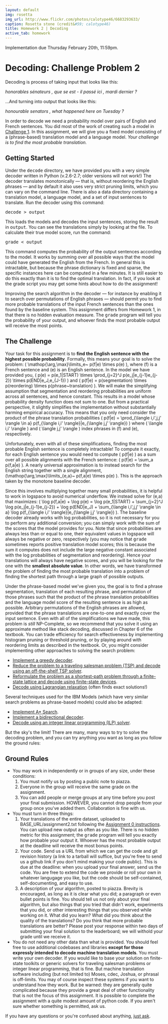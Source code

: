 ```yaml
---
layout: default
img: rosetta
img_url: http://www.flickr.com/photos/calotype46/6683293633/
caption: Rosetta stone (credit&#59; calotype46)
title: Homework 2 | Decoding
active_tab: homework
---
```


<div class="alert alert-info">
  Implementation due Thursday February 20th, 11:59pm.
</div>

Decoding:  <span class="text-muted">Challenge Problem 2</span>
=============================================================

Decoding is process of taking input that looks like this:

*honorables sénateurs , que se est - il passé ici , mardi dernier ?*

...And turning into output that looks like this:

*honourable senators , what happened here on Tuesday ?*


In order to decode we need a probability model over pairs
of English and French sentences. You did most of the work of creating
such a model in [Challenge 1](hw1.html). In this assignment,
we will give you a fixed model consisting of a (phrase-based) translation
model and a language model. *Your challenge is to find the most 
probable translation.*

## Getting Started


Under the <tt>decode</tt> directory, we have provided you with a very 
simple decoder written in Python (v.2.6-2.7; older versions will not work!) 
The decoder translates monotonically &mdash; that is, without reordering the
English phrases &mdash; and by default it also uses very strict pruning limits, 
which you can vary on the command line.
There is also a data directory containing a translation model, a language 
model, and a set of input sentences to translate. Run the decoder using this 
command:


<tt>decode &gt; output</tt>

This loads the models and decodes the input sentences, storing the
result in <tt>output</tt>. You can see the translations simply by looking
at the file. To calculate their true model score, run the command:


<tt>grade &lt; output</tt>

This command computes the probability of the output sentences
according to the model. It works by summing over all possible ways that
the model could have generated the English from the French. In general this
is intractable, but because the phrase dictionary is fixed and sparse, the
specific instances here can be computed in a few minutes. It is still
easier to do this exactly than it is to find the optimal translation.
In fact, if you look at the grade script you may get some hints about 
how to do the assignment!

Improving the search algorithm in the decoder &mdash; for instance by enabling
it to search over permutations of English phrases &mdash; should permit you 
to find more probable translations
of the input French sentences than the ones found by the baseline system. 
This assignment differs from Homework 1, in that there
is no hidden evaluation measure.
The <tt>grade</tt> program will tell you the probability of your output, and
whoever finds the most probable output will receive the most points.

## The Challenge

Your task for this assignment is to <b>find the English sentence
with the highest possible probability</b>.
Formally, this means your goal is to solve the problem:
\( \mathop{\arg\,\max}\limits_e~ p(f|e) \times p(e) \), where \(f\) is a
French sentence and \(e\) is an English sentence. In the model we have 
provided you, \( p(e) = p(e_1|START) \times \prod_{j=2}^J p(e_j|e_{j-1}e_{j-2}) \times p(END|e_J,e_{J-1}) \)
and \( p(f|e) = p(segmentation) \times p(reordering) \times p(phrase~translation) \).
We will make the simplifying assumption that segmentation and reordering
probabilities are uniform across all sentences, and hence constant. This results
in a model whose probability density function does not sum to one. But from a
practical perspective, it slightly simplifies the implementation without
substantially harming empirical accuracy. This means that you only need
consider the product of the phrase translation probabilities 
\( p(f|e) = \prod_{\langle i,i',j,j' \rangle \in a} p(f_{\langle i,i' \rangle}|e_{\langle j,j' \rangle}) \)
where \( \langle i,i' \rangle \) and \( \langle j,j' \rangle \) index phrases
in \(f\) and \(e\), respectively.

Unfortunately, even with all of these simplifications, finding the most
probable English sentence is completely intractable! To compute it
exactly, for each English sentence you would need to compute \( p(f|e) \) 
as a sum over all possible alignments with the French sentence:
\( p(f|e) = \sum_a p(f,a|e) \). A nearly universal approximation is to
instead search for the English string together with a single alignment, 
\(\mathop{\arg\,\max}\limits_{e,a}~ p(f,a|e) \times p(e) \).
This is the approach taken by the monotone baseline decoder.

Since this involves multiplying together many small probabilities, it is 
helpful to work in logspace to avoid numerical underflow. We instead solve for
\(e,a\) that maximizes:
\( \log p(f,a|e) + \log p(e) = 
\log p(e_1|START) + \sum_{j=2}^J \log p(e_j|e_{j-1}e_{j-2}) + \log p(END|e_J) +
\sum_{\langle i,i',j,j' \rangle \in a} \log p(f_{\langle i,i' \rangle}|e_{\langle j,j' \rangle})
\). 
The baseline decoder already works with log probabilities, so it is 
not necessary for you to perform any additional conversion; you can simply work
with the sum of the scores that the model provides for you. Note that
since probabilities are always less than or equal to one, their equivalent 
values in logspace will always be negative or zero, respectively (you may
notice that <tt>grade</tt> sometimes reports positive translation model 
scores; this is because the sum it computes does not include 
the large negative constant associated 
with the log probabilities of segmentation and reordering). Hence your
translations will always have negative scores, and you will be looking for
the one with the <b>smallest absolute value</b>. In other words, we have
transformed the problem of finding the most probable translation into a 
problem of finding the shortest path through a large graph of possible
outputs.

Under the phrase-based model we've given you, the goal is to 
find a phrase segmentation, translation of each resulting phrase,
and permutation of those phrases such that the product of the phrase
translation probabilities and the language model score of the resulting
sentence is as high as possible. Arbitrary permutations of the English 
phrases are allowed, provided that the phrase translations are one-to-one and
exactly cover the input sentence. Even with all of the simplifications we
have made, this problem is <i>still</i>
NP-Complete, so we recommend that you solve it using an approximate
method like stack decoding, discussed in Chapter 6 of the textbook. You 
can trade efficiency for search effectiveness
by implementing histogram pruning or threshold pruning, or by playing around
with reordering limits as described in the textbook. Or, you might
consider implementing other approaches to solving the search problem:

<ul>
  <li><a href="http://www.iro.umontreal.ca/~felipe/bib2webV0.81/cv/papers/paper-tmi-2007.pdf">Implement a greedy decoder</a>.</li>
  <li><a href="http://aclweb.org/anthology-new/P/P09/P09-1038.pdf">Reduce the problem to a traveling salesman problem (TSP) and decode using an off-the-shelf TSP solver</a>.</li>
  <li><a href="http://mi.eng.cam.ac.uk/~wjb31/ppubs/ttmjnle.pdf">Reformulate the problem as a shortest-path problem through a finite-state lattice and decode using finite-state devices</a>.</li>
  <li><a href="http://aclweb.org/anthology-new/D/D11/D11-1003.pdf">Decode using Lagrangian relaxation</a> (often finds exact solutions!)</li>
</ul>

Several techniques used for the IBM Models (which have very similar 
search problems as phrase-based models) could also be adapted:
<ul>
  <li><a href="http://aclweb.org/anthology-new/W/W01/W01-1408.pdf">Implement A* Search</a>.</li>
  <li><a href="http://aclweb.org/anthology-new/C/C02/C02-1050.pdf">Implement a bidirectional decoder</a>.</li>
  <li><a href="http://aclweb.org/anthology-new/N/N09/N09-2002.pdf">Decode using an integer linear programming (ILP) solver</a>.</li>
</ul>

But the sky's the limit! There are many, many ways to try to solve the decoding
problem, and you can try anything you want as long as you follow the ground rules:


## Ground Rules

<ul>
<li>
   You may work in independently or in groups of any size, under these 
   conditions: 
   <ol>
   <li>
   You must notify us by posting a public note to piazza.
   </li>
   <li>
   Everyone in the group will receive the same grade on the assignment. 
   </li>
   <li>
   You can add people or merge groups at any time before you post your
   final submission. HOWEVER, you cannot drop people from your group once 
   you've added them. Collaboration is fine with us.
   </li>
  </ol>
</li>
<li> You must turn in three things:
  <ol>
  <li>
  Your translations of the entire dataset, uploaded to BASE_URL/assignment2.txt
  following the <a href="assignment0.html">Assignment 0 instructions</a>. 
  You can upload new output as often as you like. There is no hidden metric
  for this assignment; the <tt>grade</tt> program will tell you exactly
  how probable your output it. Whoever has
  the most probable output at the deadline will receive the most bonus points.
  </li>
  <li>
  Your code. Send us a URL from which we can get the code and git revision
  history (a link to a tarball will suffice, but you're free to send us a 
  github link if you don't mind making your code public). This is due at the
  deadline: when you upload your final answer, send us the code.
  You are free to extend the code we provide or roll your own in whatever
  langugage you like, but the code should be self-contained, 
  self-documenting, and easy to use. 
  </li>
  <li>
  A description of your algorithm, posted to piazza. 
  Brevity is encouraged, as long as it is clear what you did; a paragraph or 
  even bullet points is fine. You should tell us not only about your final 
  algorithm, but also things that you tried that didn't work, experiments that
  you did, or other interesting things that you observed while working on it.
  What did you learn? What did you think about the quality of the translations?
  Do you think that more probable translations are better? Please post your 
  response within two days of submitting your final solution to the 
  leaderboard; we will withold your grade until we receive it.
  </li>
  </ol>
</li>
<li>
   You do not need any other data than what is provided. You should feel 
   free to use additional codebases and libraries <b>except for those
   expressly intended to decode machine translation models</b>. 
   You must write your
   own decoder. If you would like to base your solution on finite-state
   toolkits or generic solvers for traveling salesman problems or
   integer linear programming, that is fine. 
   But machine translation software including (but not limited to)
   Moses, cdec, Joshua, or phrasal is off-limits. You may of course inspect 
   these systems if you want to understand how they work. But be warned: they are
   generally quite complicated because they provide a great deal of other
   functionality that is not the focus of this assignment.
   It is possible to complete the assignment with a quite modest amount
   of python code.
   If you aren't sure whether 
   something is permitted, ask us.
</li>
</ul>
If you have any questions or you're confused about anything,
<a href="https://piazza.com/upenn/spring2014/cis526/home">just ask</a>.

